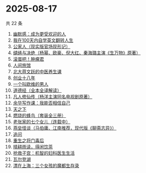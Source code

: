 # 2025-08-17

共 22 条

<!-- BEGIN WEREAD -->
<!-- 最后更新时间 2025-08-17 15:24:12 +0800 -->
1. [幽默感：成为更受欢迎的人](https://weread.qq.com/web/bookDetail/906326a071d4e8e1906ca25)
1. [我在100天内自学英文翻转人生](https://weread.qq.com/web/bookDetail/c4132f0071ed8d4cc418130)
1. [公家人（现实版官场现形记）](https://weread.qq.com/web/bookDetail/31832440813aba370g019ae5)
1. [缱绻与决绝（杨幂、欧豪、倪大红、秦海璐主演《生万物》原著）](https://weread.qq.com/web/bookDetail/d6f320605bf576d6f394eec)
1. [滚蛋吧！肿瘤君](https://weread.qq.com/web/bookDetail/e8632b40813ab74cfg01555b)
1. [人间旅馆](https://weread.qq.com/web/bookDetail/f9b322c0813aba1deg0130cf)
1. [北大蒋文跃的中医养生课](https://weread.qq.com/web/bookDetail/cc532030726338c1cc50e8e)
1. [创业十八年](https://weread.qq.com/web/bookDetail/e3f32b80813aba3c7g0167aa)
1. [一个叫欧维的男人](https://weread.qq.com/web/bookDetail/0c0323e071984b8f0c0a56c)
1. [道德经（全本全译解读）](https://weread.qq.com/web/bookDetail/5b332cf0813aba21bg0105f0)
1. [凡人修仙传（杨洋主演同名电视剧原著）](https://weread.qq.com/web/bookDetail/f8932040571886f89dbe6b5)
1. [余华写作课：我能否相信自己](https://weread.qq.com/web/bookDetail/e2632530813aba3b5g015b5b)
1. [天之下](https://weread.qq.com/web/bookDetail/4de326a0721770aa4de95f4)
1. [燃烧的蜂鸟（套装全三册）](https://weread.qq.com/web/bookDetail/48a32180813aba330g011ad1)
1. [老张家的七个女儿（连载中）](https://weread.qq.com/web/bookDetail/12332100813ab8b6cg0155cf)
1. [燕垒怪谈（马伯庸、江南推荐，现代版《聊斋志异》）](https://weread.qq.com/web/bookDetail/29a320e0813aba32fg016fb3)
1. [追问](https://weread.qq.com/web/bookDetail/e7b322705d0e04e7b85e068)
1. [重生之将门毒后](https://weread.qq.com/web/bookDetail/94a326c05b7e9794ace7299)
1. [晴耕雨读，得闲饮茶](https://weread.qq.com/web/bookDetail/e39320b0813ab8447g0133f8)
1. [抢救子宫：机智的妇科医生生活](https://weread.qq.com/web/bookDetail/6ab325f0813aba39eg010162)
1. [瓦尔登湖](https://weread.qq.com/web/bookDetail/4ad32b30813aba337g0138ea)
1. [漂在上海：三个女孩的魔都生存录](https://weread.qq.com/web/bookDetail/dd2325a0813aba364g0129fc)
<!-- END WEREAD -->